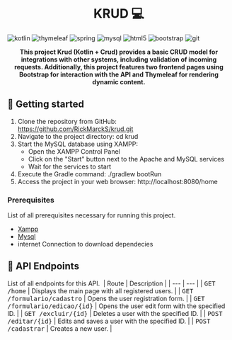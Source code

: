 [SPRING_BOOT_BADGE]: https://img.shields.io/badge/Spring%20Boot-6DB33F.svg?style=for-the-badge&logo=Spring-Boot&logoColor=white
[THYMELEAF_BADGE]: https://img.shields.io/badge/Thymeleaf-005F0F.svg?style=for-the-badge&logo=Thymeleaf&logoColor=white
[MYSQL_BADGE]: https://img.shields.io/badge/MySQL-4479A1.svg?style=for-the-badge&logo=MySQL&logoColor=white
[KOTLIN_BADGE]: https://img.shields.io/badge/Kotlin-7F52FF.svg?style=for-the-badge&logo=Kotlin&logoColor=white
[HTML5_BADGE]: https://img.shields.io/badge/HTML5-E34F26.svg?style=for-the-badge&logo=HTML5&logoColor=white
[BOOTSTRAP_BADGE]: https://img.shields.io/badge/Bootstrap-7952B3.svg?style=for-the-badge&logo=Bootstrap&logoColor=white
[GIT_BADGE]: https://img.shields.io/badge/Git-F05032.svg?style=for-the-badge&logo=Git&logoColor=white
<h1 align="center" style="font-weight: bold;"> KRUD 💻</h1>

![kotlin][KOTLIN_BADGE]
![thymeleaf][THYMELEAF_BADGE]
![spring][SPRING_BOOT_BADGE]
![mysql][MYSQL_BADGE]
![html5][HTML5_BADGE]
![bootstrap][BOOTSTRAP_BADGE]
![git][GIT_BADGE]


<p align="center">
<b>This project Krud (Kotlin + Crud) provides a basic CRUD model for integrations with other systems, including validation of incoming requests.
</b> <b>Additionally, this project features two frontend pages using Bootstrap for interaction with the API and Thymeleaf for rendering dynamic content.</b>
</p>

<h2 id="started">🚀 Getting started</h2>

1. Clone the repository from GitHub: https://github.com/RickMarckS/krud.git
2. Navigate to the project directory: cd krud
3. Start the MySQL database using XAMPP:
    - Open the XAMPP Control Panel
    - Click on the "Start" button next to the Apache and MySQL services
    - Wait for the services to start
4. Execute the Gradle command: ./gradlew bootRun
5. Access the project in your web browser: http://localhost:8080/home

<h3>Prerequisites</h3>

List of all prerequisites necessary for running this project.
* [Xampp](https://www.apachefriends.org/pt_br/download.html)
* [Mysql](https://www.mysql.com/downloads/)
* internet Connection to download dependecies


<h2 id="routes">📍 API Endpoints</h2>

List of all endpoints for this API.
​
| Route | Description |
| --- | --- |
| <kbd>GET /home</kbd> | Displays the main page with all registered users. |
| <kbd>GET /formulario/cadastro</kbd> | Opens the user registration form. |
| <kbd>GET /formulario/edicao/{id}</kbd> | Opens the user edit form with the specified ID. |
| <kbd>GET /excluir/{id}</kbd> | Deletes a user with the specified ID. |
| <kbd>POST /editar/{id}</kbd> | Edits and saves a user with the specified ID. |
| <kbd>POST /cadastrar</kbd> | Creates a new user. |

